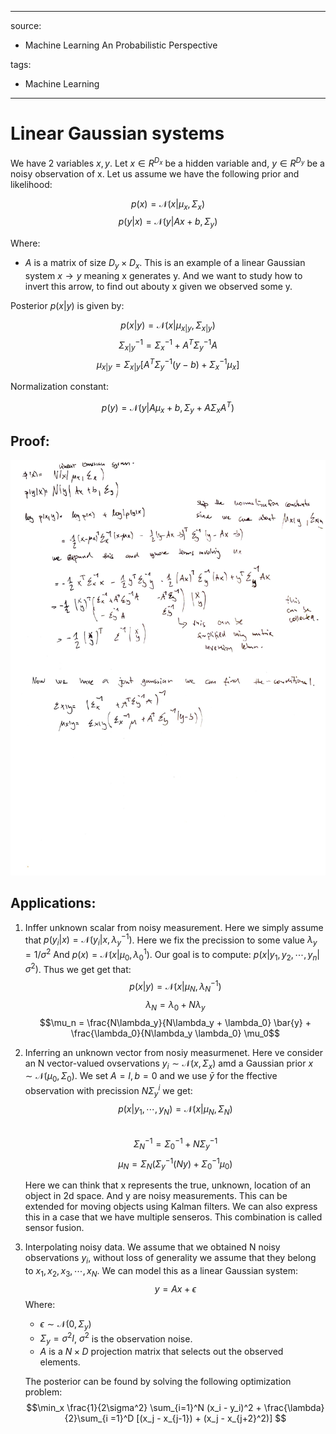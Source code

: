 ----
source:
- Machine Learning An Probabilistic Perspective

tags:
- Machine Learning
----

# Linear Gaussian systems
We have 2 variables $x,y$. Let $x \in R^{D_x}$ be a hidden variable and, $y \in R^{D_y}$ be a noisy observation of x. Let us assume we have the following prior and likelihood:

$$p(x) = \mathcal{N}(x| \mu_x, \Sigma_x) $$
$$p(y|x) = \mathcal{N}(y| Ax + b, \Sigma_y) $$

Where:

* $A$ is a matrix of size $D_y \times D_x$. This is an example of a linear Gaussian system $x \rightarrow y$ meaning x generates y. And we want to study how to invert this arrow, to find out abouty x given we observed some y. 

Posterior $p(x|y)$ is given by:

$$p(x|y) = \mathcal{N}(x| \mu_{x|y}, \Sigma_{x|y})$$
$$\Sigma_{x|y}^{-1} = \Sigma_x^{-1} + A^T\Sigma_y^{-1}A$$
$$\mu_{x|y} = \Sigma_{x|y}[A^T\Sigma_{y}^{-1} (y-b) + \Sigma_x^{-1}\mu_x]$$

Normalization constant:

$$p(y) = \mathcal{N}(y| A\mu_x + b, \Sigma_y + A \Sigma_x A^T)$$

## Proof:
![Linear Gaussian System](../.images/linear_gaussian_system_proof.png)

## Applications:
1. Inffer unknown scalar from noisy measurement. Here we simply assume that $p(y_i|x) = \mathcal{N}(y_i | x, \lambda_y^{-1})$. Here we fix the precission to some value $\lambda_y = 1/\sigma^2$ And $p(x)  = \mathcal{N}(x| \mu_0, \lambda^{1}_0)$. Our goal is to compute: $p(x| y_1, y_2, \cdots, y_n| \sigma^2)$. Thus we get get that: 
   $$p(x|y) = \mathcal{N}(x| \mu_N, \lambda_N^{-1})$$ 
   $$\lambda_N = \lambda_0 + N \lambda_y$$ 
   $$\mu_n = \frac{N\lambda_y}{N\lambda_y + \lambda_0} \bar{y} + \frac{\lambda_0}{N\lambda_y \lambda_0} \mu_0$$
2. Inferring an unknown vector from nosiy measurmenet. Here ve consider an N vector-valued ovservations $y_i \sim \mathcal{N} (x, \Sigma_x)$ amd a Gaussian prior $x \sim \mathcal{N}(\mu_0, \Sigma_0)$. We set $A =I, b=0$ and we use $\bar{y}$ for the ffective observation with precission $N\Sigma_y^i$ we get:
   $$p(x|y_1, \cdots, y_N) = \mathcal{N}(x| \mu_N, \Sigma_N) $$
   $$\ $$
   $$ \Sigma^{-1}_N = \Sigma_0^{-1} + N \Sigma^{-1}_y$$
   $$ \mu_N = \Sigma_N(\Sigma_y^{-1} (Ny) + \Sigma_0^{-1}\mu_0)$$

   Here we can think that x represents the true, unknown, location of an object in 2d space. And y are noisy measurements. This can be extended for moving objects using Kalman filters. We can also express this in a case that we have multiple senseros. This combination is called sensor fusion.
3. Interpolating noisy data. We assume that we obtained N noisy observations $y_i$, without loss of generality we assume that they belong to $x_1, x_2, x_3, \cdots, x_N$. We can model this as a linear Gaussian system:
   $$y = Ax + \epsilon$$
   Where:
    * $\epsilon \sim \mathcal{N}(0, \Sigma_y)$
    * $\Sigma_y = \sigma^2I$, $\sigma^2$ is the observation noise.
    * $A$ is a $N \times D$ projection matrix that selects out the observed elements. 

    The posterior can be found by solving the following optimization problem:
    $$\min_x \frac{1}{2\sigma^2} \sum_{i=1}^N (x_i - y_i)^2 + \frac{\lambda}{2}\sum_{i =1}^D [(x_j - x_{j-1}) + (x_j - x_{j+2}^2)] $$